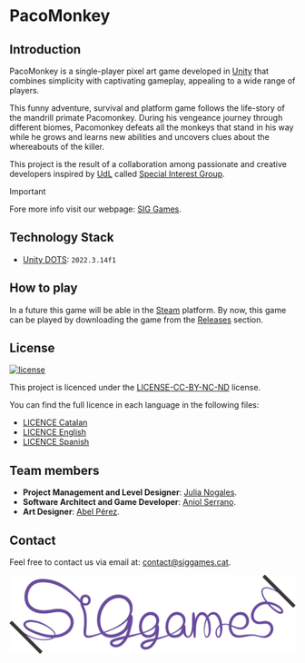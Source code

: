 # PacoMonkey

## Introduction

PacoMonkey is a single-player pixel art game developed in [Unity](https://unity.com/products/unity-engine) that combines
simplicity with captivating gameplay, appealing to a wide range of players.

This funny adventure, survival and platform game follows the life-story of the mandrill primate Pacomonkey. During his vengeance journey through different biomes,
Pacomonkey defeats all the monkeys that stand in his way while he grows and learns new abilities and uncovers clues about the whereabouts of the killer.

This project is the result of a collaboration among passionate and creative developers inspired by [UdL](https://www.udl.cat/ca/en/) called [Special Interest Group](https://github.com/orgs/SIGGgames/teams/siggames-team).

> [!IMPORTANT]
> Fore more info visit our webpage: [SIG Games](https://siggames-official.vercel.app).

## Technology Stack

- [Unity DOTS](https://unity.com/products/unity-engine): `2022.3.14f1`

## How to play

In a future this game will be able in the [Steam](https://store.steampowered.com/) platform. By now, this game can be played by downloading the game from the [Releases](https://github.com/SIGGames/PacoMonkey/releases) section.

## License

[![license](https://img.shields.io/badge/License-CC--BY--NC--ND--4.0-green)](https://creativecommons.org/licenses/by-nc-nd/4.0/)

This project is licenced under the [LICENSE-CC-BY-NC-ND](https://creativecommons.org/licenses/by-nc-nd/4.0/) license.

You can find the full licence in each language in the following files:

- [LICENCE Catalan](LICENSE_CA.md)
- [LICENCE English](LICENSE.md)
- [LICENCE Spanish](LICENSE_ES.md)

## Team members

- **Project Management and Level Designer**: [Julia Nogales](https://github.com/julianogales).
- **Software Architect and Game Developer**: [Aniol Serrano](https://github.com/Aniol0012).
- **Art Designer**: [Abel Pérez](https://github.com/Abelitux).

## Contact

Feel free to contact us via email at: [contact@siggames.cat](mailto:contact@siggames.cat).

[![SIG Games Banner](./Assets/Scripts/SIGGames/Banner_Wite_BG.jpg)](http://www.siggames.cat/)
